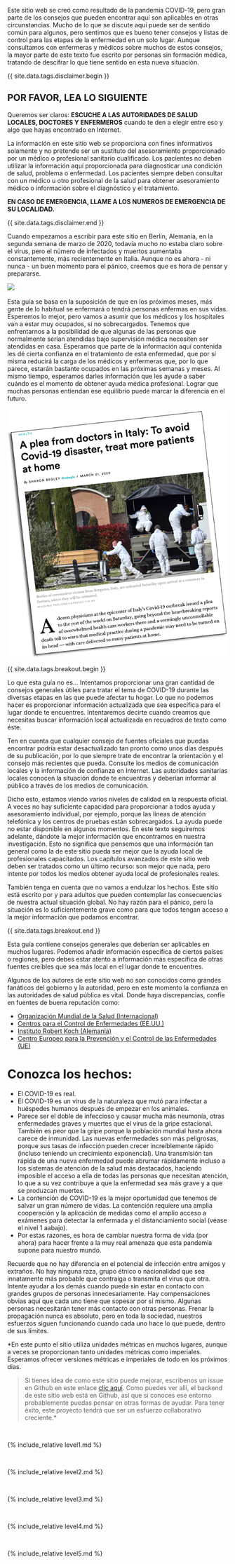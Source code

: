 Este sitio web se creó como resultado de la pandemia COVID-19, pero gran parte de los consejos que pueden encontrar aquí son aplicables en otras circunstancias. Mucho de lo que se discute aquí puede ser de sentido común para algunos, pero sentimos que es bueno tener consejos y listas de control para las etapas de la enfermedad en un solo lugar. Aunque consultamos con enfermeras y médicos sobre muchos de estos consejos, la mayor parte de este texto fue escrito por personas sin formación médica, tratando de descifrar lo que tiene sentido en esta nueva situación. 

{{ site.data.tags.disclaimer.begin }}

## POR FAVOR, LEA LO SIGUIENTE

Queremos ser claros: **ESCUCHE A LAS AUTORIDADES DE SALUD LOCALES, DOCTORES Y ENFERMEROS** cuando te den a elegir entre eso y algo que hayas encontrado en Internet.

La información en este sitio web se proporciona con fines informativos solamente y no pretende ser un sustituto del asesoramiento proporcionado por un médico o profesional sanitario cualificado. Los pacientes no deben utilizar la información aquí proporcionada para diagnosticar una condición de salud, problema o enfermedad. Los pacientes siempre deben consultar con un médico u otro profesional de la salud para obtener asesoramiento médico o información sobre el diagnóstico y el tratamiento.

**EN CASO DE EMERGENCIA, LLAME A LOS NUMEROS DE EMERGENCIA DE SU LOCALIDAD.**

{{ site.data.tags.disclaimer.end }}

Cuando empezamos a escribir para este sitio en Berlín, Alemania, en la segunda semana de marzo de 2020, todavía mucho no estaba claro sobre el virus, pero el número de infectados y muertos aumentaba constantemente, más recientemente en Italia. Aunque no es ahora - ni nunca - un buen momento para el pánico, creemos que es hora de pensar y prepararse.

![](/images/virus.png)

Esta guía se basa en la suposición de que en los próximos meses, más gente de lo habitual se enfermará o tendrá personas enfermas en sus vidas. Esperemos lo mejor, pero vamos a asumir que los médicos y los hospitales van a estar muy ocupados, si no sobrecargados. Tenemos que enfrentarnos a la posibilidad de que algunas de las personas que normalmente serían atendidas bajo supervisión médica necesiten ser atendidas en casa. Esperamos que parte de la información aquí contenida les dé cierta confianza en el tratamiento de esta enfermedad, que por sí misma reducirá la carga de los médicos y enfermeras que, por lo que parece, estarán bastante ocupados en las próximas semanas y meses. Al mismo tiempo, esperamos darles información que les ayude a saber cuándo es el momento de obtener ayuda médica profesional. Lograr que muchas personas entiendan ese equilibrio puede marcar la diferencia en el futuro. 

[![](/images/treat-at-home.png)](https://www.statnews.com/2020/03/21/coronavirus-plea-from-italy-treat-patients-at-home/)

{{ site.data.tags.breakout.begin }}

Lo que esta guía no es...
Intentamos proporcionar una gran cantidad de consejos generales útiles para tratar el tema de COVID-19 durante las diversas etapas en las que puede afectar tu hogar. Lo que no podemos hacer es proporcionar información actualizada que sea específica para el lugar donde te encuentres. Intentaremos decirte cuando creamos que necesitas buscar información local actualizada en recuadros de texto como éste.

Ten en cuenta que cualquier consejo de fuentes oficiales que puedas encontrar podría estar desactualizado tan pronto como unos días después de su publicación, por lo que siempre trate de encontrar la orientación y el consejo más recientes que pueda. Consulte los medios de comunicación locales y la información de confianza en Internet. Las autoridades sanitarias locales conocen la situación donde te encuentras y deberían informar al público a través de los medios de comunicación.

Dicho esto, estamos viendo varios niveles de calidad en la respuesta oficial. A veces no hay suficiente capacidad para proporcionar a todos ayuda y asesoramiento individual, por ejemplo, porque las líneas de atención telefónica y los centros de pruebas están sobrecargados. La ayuda puede no estar disponible en algunos momentos. En este texto seguiremos adelante, dándote la mejor información que encontramos en nuestra investigación. Esto no significa que pensemos que una información tan general como la de este sitio pueda ser mejor que la ayuda local de profesionales capacitados. Los capítulos avanzados de este sitio web deben ser tratados como un último recurso: son mejor que nada, pero intente por todos los medios obtener ayuda local de profesionales reales.

También tenga en cuenta que no vamos a endulzar los hechos. Este sitio está escrito por y para adultos que pueden contemplar las consecuencias de nuestra actual situación global. No hay razón para el pánico, pero la situación es lo suficientemente grave como para que todos tengan acceso a la mejor información que podamos encontrar.

{{ site.data.tags.breakout.end }}

Esta guía contiene consejos generales que deberían ser aplicables en muchos lugares. Podemos añadir información específica de ciertos países o regiones, pero debes estar atento a información más específica de otras fuentes creíbles que sea más local en el lugar donde te encuentres.

Algunos de los autores de este sitio web no son conocidos como grandes fanáticos del gobierno y la autoridad, pero en este momento la confianza en las autoridades de salud pública es vital. Donde haya discrepancias, confíe en fuentes de buena reputación como:

  * [Organización Mundial de la Salud (Internacional)](https://www.who.int/emergencies/diseases/novel-coronavirus-2019)
  * [Centros para el Control de Enfermedades (EE.UU.)](https://www.cdc.gov/coronavirus/2019-ncov/index.html)
  * [Instituto Robert Koch (Alemania)](https://www.rki.de/DE/Content/InfAZ/N/Neuartiges_Coronavirus/nCoV.html)
  * [Centro Europeo para la Prevención y el Control de las Enfermedades (UE)](https://www.ecdc.europa.eu/en)

# Conozca los hechos:
  * El COVID-19 es real.
  * El COVID-19 es un virus de la naturaleza que mutó para infectar a huéspedes humanos después de empezar en los animales.
  * Parece ser el doble de infeccioso y causar mucha más neumonía, otras enfermedades graves y muertes que el virus de la gripe estacional. También es peor que la gripe porque la población mundial hasta ahora carece de inmunidad. Las nuevas enfermedades son más peligrosas, porque sus tasas de infección pueden crecer increíblemente rápido (incluso teniendo un crecimiento exponencial). Una transmisión tan rápida de una nueva enfermedad puede abrumar rápidamente incluso a los sistemas de atención de la salud más destacados, haciendo imposible el acceso a ella de todas las personas que necesitan atención, lo que a su vez contribuye a que la enfermedad sea más grave y a que se produzcan muertes.
  * La contención de COVID-19 es la mejor oportunidad que tenemos de salvar un gran número de vidas. La contención requiere una amplia cooperación y la aplicación de medidas como el amplio acceso a exámenes para detectar la enfermada y el distanciamiento social (véase el nivel 1 aabajo).
  * Por estas razones, es hora de cambiar nuestra forma de vida (por ahora) para hacer frente a la muy real amenaza que esta pandemia supone para nuestro mundo.

Recuerde que no hay diferencia en el potencial de infección entre amigos y extraños. No hay ninguna raza, grupo étnico o nacionalidad que sea innatamente más probable que contraiga o transmita el virus que otra. Intente ayudar a los demás cuando pueda sin estar en contacto con grandes grupos de personas innecesariamente. Hay compensaciones obvias aquí que cada uno tiene que sopesar por sí mismo. Algunas personas necesitarán tener más contacto con otras personas. Frenar la propagación nunca es absoluto, pero en toda la sociedad, nuestros esfuerzos siguen funcionando cuando cada uno hace lo que puede, dentro de sus límites.

*En este punto el sitio utiliza unidades métricas en muchos lugares, aunque a veces se proporcionan tanto unidades métricas como imperiales. Esperamos ofrecer versiones métricas e imperiales de todo en los próximos días.

> Si tienes idea de como este sitio puede mejorar, escribenos un issue en Github en este enlace [clic aquí](https://github.com/covid-at-home/covid-at-home.github.io/issues/new). Como puedes ver allí, el backend de este sitio web está en Github, así que si conoces ese entorno probablemente puedas pensar en otras formas de ayudar. Para tener éxito, este proyecto tendrá que ser un esfuerzo collaborativo creciente.*

&nbsp; 

{% include_relative level1.md %}

&nbsp; 

{% include_relative level2.md %}

&nbsp; 
 
{% include_relative level3.md %}
            
&nbsp; 
 
{% include_relative level4.md %}
        
&nbsp; 
 
{% include_relative level5.md %}
